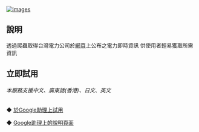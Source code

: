 [![images](https://lh3.googleusercontent.com/uaOnDI3M7mPHQlIuuu6ruOD_DPFYjUinRZl1-M7YH-oTr_Qqzq0dlQK05cMr5jbi7WBl81W9Rgg=s90)](https://assistant.google.com/services/a/uid/0000008efe74c3bf)
 
 
說明
-------
透過爬蟲取得台灣電力公司於[網頁](https://www.taipower.com.tw/tc/page.aspx?mid=206&cid=402&cchk=8c59a5ca-9174-4d2e-93e4-0454b906018d)上公布之電力即時資訊 
供使用者輕易獲取所需資訊
  

立即試用
-------
###### *本服務支援中文、廣東話(香港)、日文、英文*  
◆ [於Google助理上試用](https://assistant.google.com/services/invoke/uid/0000008efe74c3bf)
  
◆ [Google助理上的說明頁面](https://assistant.google.com/services/a/uid/0000008efe74c3bf)

